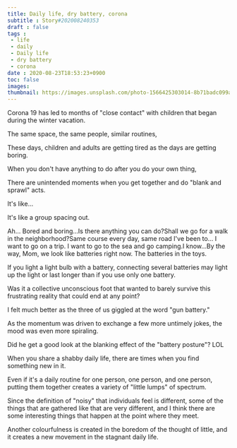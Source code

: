 ```yaml
---
title: Daily life, dry battery, corona
subtitle : Story#202008240353
draft : false
tags :
 - life
 - daily
 - Daily life
 - dry battery
 - corona
date : 2020-08-23T18:53:23+0900
toc: false
images: 
thumbnail: https://images.unsplash.com/photo-1566425303014-8b71badc099a?ixlib=rb-1.2.1&q=80&fm=jpg&crop=entropy&cs=tinysrgb&w=1080&fit=max&ixid=eyJhcHBfaWQiOjE1NTU0OX0
---
```


Corona 19 has led to months of "close contact" with children that began during the winter vacation.  

The same space, the same people, similar routines,  

These days, children and adults are getting tired as the days are getting boring.  

When you don't have anything to do after you do your own thing,  

There are unintended moments when you get together and do "blank and sprawl" acts.  

It's like...  

It's like a group spacing out.  

Ah... Bored and boring...Is there anything you can do?Shall we go for a walk in the neighborhood?Same course every day, same road I've been to... I want to go on a trip. I want to go to the sea and go camping.I know...By the way, Mom, we look like batteries right now. The batteries in the toys.  

  

If you light a light bulb with a battery, connecting several batteries may light up the light or last longer than if you use only one battery.  

Was it a collective unconscious foot that wanted to barely survive this frustrating reality that could end at any point?  

I felt much better as the three of us giggled at the word "gun battery."  

As the momentum was driven to exchange a few more untimely jokes, the mood was even more spiraling.  

Did he get a good look at the blanking effect of the "battery posture"? LOL  

When you share a shabby daily life, there are times when you find something new in it.  

Even if it's a daily routine for one person, one person, and one person, putting them together creates a variety of "little lumps" of spectrum.  

Since the definition of "noisy" that individuals feel is different, some of the things that are gathered like that are very different, and I think there are some interesting things that happen at the point where they meet.  

Another colourfulness is created in the boredom of the thought of little, and it creates a new movement in the stagnant daily life.  

